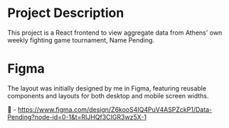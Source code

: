 # Project Description
This project is a React frontend to view aggregate data from Athens' own weekly fighting game tournament, Name Pending.

# Figma
The layout was initially designed by me in Figma, featuring reusable components and layouts for both desktop and mobile screen widths.

🔗 - https://www.figma.com/design/Z6kooS4IQ4PuV4ASPZckP1/Data-Pending?node-id=0-1&t=RIJHQf3CIGR3wz5X-1
